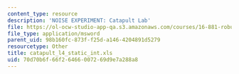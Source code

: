 ```yaml
---
content_type: resource
description: 'NOISE EXPERIMENT: Catapult Lab'
file: https://ol-ocw-studio-app-qa.s3.amazonaws.com/courses/16-881-robust-system-design-summer-1998/70d70b6f66f26466007269d9e7a288a8_catapult_l4_static_int.xls
file_type: application/msword
parent_uid: 98b160fc-873f-f25d-a146-4204891d5279
resourcetype: Other
title: catapult_l4_static_int.xls
uid: 70d70b6f-66f2-6466-0072-69d9e7a288a8
---
```

